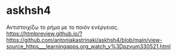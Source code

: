 # askhsh4
Αντιστοιχίζω το ρήμα με το ποιόν ενέργειας.  
https://htmlpreview.github.io/?https://github.com/antoniakastrinaki/askhsh4/blob/main/view-source_https___learningapps.org_watch_v%3Dpzvum330521.html
